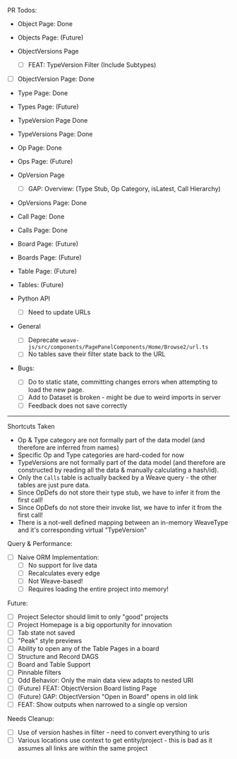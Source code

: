 PR Todos:

- Object Page: Done
- Objects Page: (Future)
- ObjectVersions Page

  - [ ] FEAT: TypeVersion Filter (Include Subtypes)

- [ ] ObjectVersion Page: Done
- Type Page: Done
- Types Page: (Future)
- TypeVersion Page Done
- TypeVersions Page: Done
- Op Page: Done
- Ops Page: (Future)
- OpVersion Page

  - [ ] GAP: Overview: (Type Stub, Op Category, isLatest, Call Hierarchy)

- OpVersions Page: Done
- Call Page: Done
- Calls Page: Done
- Board Page: (Future)
- Boards Page: (Future)
- Table Page: (Future)
- Tables: (Future)
- Python API

  - [ ] Need to update URLs

- General

  - [ ] Deprecate `weave-js/src/components/PagePanelComponents/Home/Browse2/url.ts`
  - [ ] No tables save their filter state back to the URL

- Bugs:
  - [ ] Do to static state, committing changes errors when attempting to load the new page.
  - [ ] Add to Dataset is broken - might be due to weird imports in server
  - [ ] Feedback does not save correctly

---

Shortcuts Taken

- Op & Type category are not formally part of the data model (and therefore are inferred from names)
- Specific Op and Type categories are hard-coded for now
- TypeVersions are not formally part of the data model (and therefore are constructed by reading all the data & manually calculating a hash/id).
- Only the `Calls` table is actually backed by a Weave query - the other tables are just pure data.
- Since OpDefs do not store their type stub, we have to infer it from the first call!
- Since OpDefs do not store their invoke list, we have to infer it from the first call!
- There is a not-well defined mapping between an in-memory WeaveType and it's corresponding virtual "TypeVersion"

Query & Performance:

- [ ] Naive ORM Implementation:
  - [ ] No support for live data
  - [ ] Recalculates every edge
  - [ ] Not Weave-based!
  - [ ] Requires loading the entire project into memory!

Future:

- [ ] Project Selector should limit to only "good" projects
- [ ] Project Homepage is a big opportunity for innovation
- [ ] Tab state not saved
- [ ] "Peak" style previews
- [ ] Ability to open any of the Table Pages in a board
- [ ] Structure and Record DAGS
- [ ] Board and Table Support
- [ ] Pinnable filters
- [ ] Odd Behavior: Only the main data view adapts to nested URI
- [ ] (Future) FEAT: ObjectVersion Board listing Page
- [ ] (Future) GAP: ObjectVersion "Open in Board" opens in old link
- [ ] FEAT: Show outputs when narrowed to a single op version

Needs Cleanup:

- [ ] Use of version hashes in filter - need to convert everything to uris
- [ ] Various locations use context to get entity/project - this is bad as it assumes all links are within the same project
